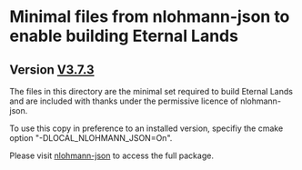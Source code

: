 # Minimal files from nlohmann-json to enable building Eternal Lands

## Version [V3.7.3](https://github.com/nlohmann/json/releases/tag/v3.7.3)

The files in this directory are the minimal set required to build
Eternal Lands and are included with thanks under the permissive licence
of nlohmann-json.

To use this copy in preference to an installed version, specifiy the
cmake option "-DLOCAL_NLOHMANN_JSON=On".

Please visit [nlohmann-json](https://github.com/nlohmann/json) to
access the full package.
